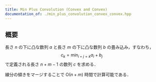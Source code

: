 ```yaml
---
title: Min Plus Convolution (Convex and Convex)
documentation_of: ./min_plus_convolution_convex_convex.hpp
---
```


## 概要
長さ $n$ の下に凸な数列 $a$ と長さ $m$ の下に凸な数列 $b$ の畳み込み，すなわち，
$$
c_k = \min_{i + j = k} a_i + b_j
$$
で定義される長さ $n + m - 1$ の数列 $c$ を求める．

線分の傾きをマージすることで $\mathrm{O}(n + m)$ 時間で計算可能である．
